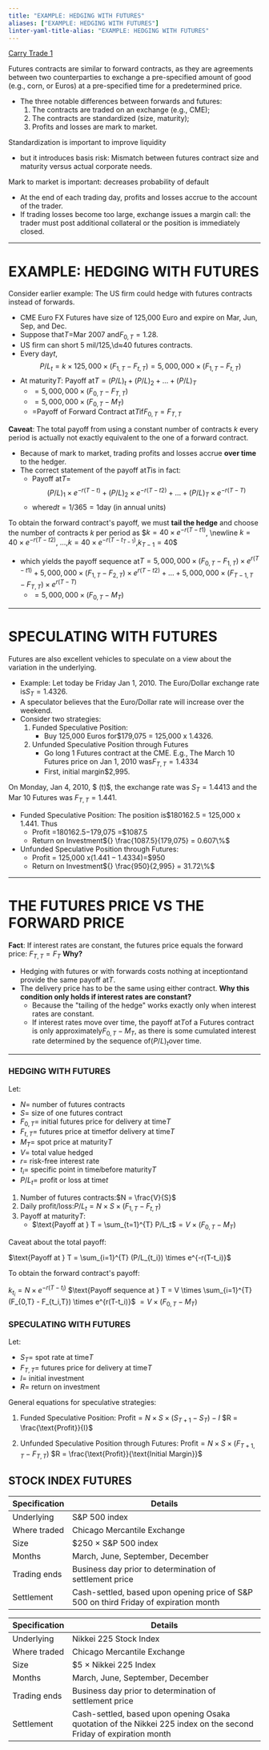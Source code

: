 ```yaml
---
title: "EXAMPLE: HEDGING WITH FUTURES"
aliases: ["EXAMPLE: HEDGING WITH FUTURES"]
linter-yaml-title-alias: "EXAMPLE: HEDGING WITH FUTURES"
---
```


[Carry Trade 1](Carry%20Trade%201.md)

Futures contracts are similar to forward contracts, as they are agreements between two counterparties to exchange a pre-specified amount of good (e.g., corn, or Euros) at a pre-specified time for a predetermined price.

- The three notable differences between forwards and futures:
  1. The contracts are traded on an exchange (e.g., CME);
  2. The contracts are standardized (size, maturity);
  3. Profits and losses are mark to market.

Standardization is important to improve liquidity

- but it introduces basis risk: Mismatch between futures contract size and maturity versus actual corporate needs.

Mark to market is important: decreases probability of default

- At the end of each trading day, profits and losses accrue to the account of the trader.
- If trading losses become too large, exchange issues a margin call: the trader must post additional collateral or the position is immediately closed.

---

# EXAMPLE: HEDGING WITH FUTURES

Consider earlier example: The US firm could hedge with futures contracts instead of forwards.

- CME Euro FX Futures have size of 125,000 Euro and expire on Mar, Jun, Sep, and Dec.
- Suppose that$T =$Mar 2007 and$F_{0,T} = 1.28$.
- US firm can short 5 mil/125,\d$\approx$40 futures contracts.
- Every day$t$,$$P/L_t = k \times 125,000 \times (F_{1,T} - F_{t,T}) =5,000,000\times (F_{1,T} - F_{t,T})$$
- At maturity$T$: Payoff at$T = (P/L)_t + (P/L)_2 + … + (P/L)_T$
  - $=5,000,000\times (F_{0,T} - F_{T,T})$
  - $=5,000,000\times (F_{0,T} - M_T)$
  - $=$Payoff of Forward Contract at$T$if$F_{0,T} = F_{T,T}$

**Caveat**: The total payoff from using a constant number of contracts $k$ every period is actually not exactly equivalent to the one of a forward contract.

- Because of mark to market, trading profits and losses accrue **over time** to the hedger.
- The correct statement of the payoff at$T$is in fact:
  - Payoff at$T$=$$(P/L)_1 \times e^{-r(T-t)} + (P/L)_2 \times e^{-r(T-t2)} + … + (P/L)_T \times e^{-r(T-T)}$$
  - where$dt = 1/365 = 1$day (in annual units)

To obtain the forward contract's payoff, we must **tail the hedge** and choose the number of contracts $k$ per period as $$k = 40 \times e^{-r(T-t1)}$, \newline
$k = 40 \times e^{-r(T-t2)}$, …,$k = 40 \times e^{-r(T-t_{T-1})}$,$k_{T-1} = 40$$

- which yields the payoff sequence at$T =5,000,000\times (F_{0,T} - F_{1,T}) \times e^{r(T-t1)} + 5,000,000\times (F_{1,T} - F_{2,T}) \times e^{r(T-t2)} + … + 5,000,000\times (F_{T-1,T} - F_{T,T}) \times e^{r(T-T)}$
  - $=5,000,000\times (F_{0,T} - M_T)$

---

# SPECULATING WITH FUTURES

Futures are also excellent vehicles to speculate on a view about the variation in the underlying.

- Example: Let today be Friday Jan 1, 2010. The Euro/Dollar exchange rate is${} S_T = 1.4326$.
- A speculator believes that the Euro/Dollar rate will increase over the weekend.
- Consider two strategies:
  1. Funded Speculative Position:
	  - Buy 125,000 Euros for$179,075 = 125,000 x 1.4326.
  2. Unfunded Speculative Position through Futures
	  - Go long 1 Futures contract at the CME. E.g., The March 10 Futures price on Jan 1, 2010 was$F_{T,T} = 1.4334$
	  - First, initial margin$2,995.

On Monday, Jan 4, 2010, $ (t)$, the exchange rate was ${} S_T = 1.4413$ and the Mar 10 Futures was $F_{T,T} = 1.441$.

- Funded Speculative Position: The position is$180162.5 = 125,000 x 1.441. Thus
  - Profit =$180162.5 -$179,075 =$1087.5
  - Return on Investment${} \frac{1087.5}{179,075} = 0.607\%$
- Unfunded Speculative Position through Futures:
  - Profit = 125,000 x$(1.441 - 1.4334)$=$950
  - Return on Investment${} \frac{950}{2,995} = 31.72\%$

---

# THE FUTURES PRICE VS THE FORWARD PRICE

**Fact**: If interest rates are constant, the futures price equals the forward price: $F_{T,T} = F_{T}$
**Why?**

- Hedging with futures or with forwards costs nothing at inception$t$and provide the same payoff at$T$.
- The delivery price has to be the same using either contract.
**Why this condition only holds if interest rates are constant?**
  - Because the "tailing of the hedge" works exactly only when interest rates are constant.
  - If interest rates move over time, the payoff at$T$of a Futures contract is only approximately$F_{0,T} - M_T$, as there is some cumulated interest rate determined by the sequence of$(P/L)_t$over time.

---
### HEDGING WITH FUTURES

Let:

- $N$= number of futures contracts
- $S$= size of one futures contract
- $F_{0,T}$= initial futures price for delivery at time$T$
- $F_{t,T}$= futures price at time$t$for delivery at time$T$
- $M_T$= spot price at maturity$T$
- $V$= total value hedged
- $r$= risk-free interest rate
- $t_i$= specific point in time$i$before maturity$T$
- $P/L_t$= profit or loss at time$t$

1. Number of futures contracts:$N = \frac{V}{S}$
2. Daily profit/loss:$P/L_t = N \times S \times (F_{1,T} - F_{t,T})$
3. Payoff at maturity$T$:
	- $\text{Payoff at } T = \sum_{t=1}^{T} P/L_t$$= V \times (F_{0,T} - M_T)$

Caveat about the total payoff:

$\text{Payoff at } T = \sum_{i=1}^{T} (P/L_{t_i}) \times e^{-r(T-t_i)}$

To obtain the forward contract's payoff:

$k_{t_i} = N \times e^{-r(T-t_i)}$
$\text{Payoff sequence at } T = V \times \sum_{i=1}^{T} (F_{0,T} - F_{t_i,T}) \times e^{r(T-t_i)}$
$= V \times (F_{0,T} - M_T)$

### SPECULATING WITH FUTURES

Let:

- $S_T$= spot rate at time$T$
- $F_{T,T}$= futures price for delivery at time$T$
- $I$= initial investment
- $R$= return on investment

General equations for speculative strategies:

1. Funded Speculative Position:
$\text{Profit} = N \times S \times (S_{T+1} - S_T) - I$
$R = \frac{\text{Profit}}{I}$

2. Unfunded Speculative Position through Futures:
$\text{Profit} = N \times S \times (F_{T+1,T} - F_{T,T})$
$R = \frac{\text{Profit}}{\text{Initial Margin}}$

## STOCK INDEX FUTURES

| Specification | Details |
|---------------|---------|
| Underlying    | S&P 500 index |
| Where traded  | Chicago Mercantile Exchange |
| Size          |$250 × S&P 500 index |
| Months        | March, June, September, December |
| Trading ends  | Business day prior to determination of settlement price |
| Settlement    | Cash-settled, based upon opening price of S&P 500 on third Friday of expiration month |

| Specification | Details                                                                                                           |
| ------------- | ----------------------------------------------------------------------------------------------------------------- |
| Underlying    | Nikkei 225 Stock Index                                                                                            |
| Where traded  | Chicago Mercantile Exchange                                                                                       |
| Size          | $5 × Nikkei 225 Index                                                                                             |
| Months        | March, June, September, December                                                                                  |
| Trading ends  | Business day prior to determination of settlement price                                                           |
| Settlement    | Cash-settled, based upon opening Osaka quotation of the Nikkei 225 index on the second Friday of expiration month |